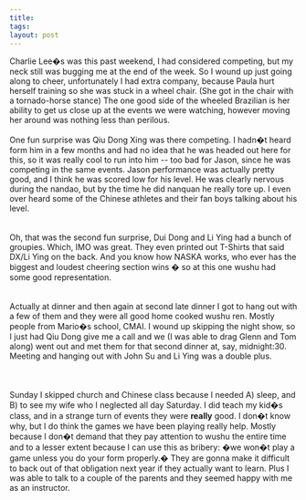 ```yaml
---
title: 
tags: 
layout: post
---
```

Charlie Lee�s was this past weekend, I had considered competing, but my neck still was bugging me at the end of the week.  So I wound up just going along to cheer, unfortunately  I had extra company, because Paula hurt herself training so she was stuck in a wheel chair.  (She got in the chair with a tornado-horse stance) The one good side of the wheeled Brazilian is her ability to get us close up at the events we were watching, however moving her around was nothing less than perilous. <br /><br />One fun surprise was Qiu Dong Xing was there competing.  I hadn�t heard form him in a few months and had no idea that he was headed out here for this, so it was really cool to run into him -- too bad for Jason, since he was competing in the same events.    Jason performance was actually pretty good, and I think he was scored low for his level.  He was clearly nervous during the nandao, but by the time he did nanquan he really tore up.  I even over heard some of the Chinese athletes and their fan boys talking about his level.  <br /><br />Oh, that was the second fun surprise, Dui Dong and Li Ying had a bunch of groupies.  Which, IMO was great.  They even printed out T-Shirts that said DX/Li Ying on the back.  And you know how NASKA works, who ever has the biggest and loudest cheering section wins � so at this one wushu had some good representation.  <br /><br />Actually at dinner and then again at second late dinner I got to hang out with a few of them and they were all good home cooked wushu ren.  Mostly people from Mario�s school, CMAI. I wound up skipping the night show, so I just had Qiu Dong give me a call and we (I was able to drag Glenn and Tom along) went out and met them for that second dinner at, say, midnight:30.  Meeting and hanging out with John Su and Li Ying was a double plus. <br /><br /><!--This tournament was good to go to and watch, I didn�t have to deal with any disappointment (competing w/ QDX and Jason), and I was able to get that proper inspirational kick in the ass that my training needed. --><br /><br />Sunday I skipped church and Chinese class because I needed A) sleep, and B) to see my wife who I neglected all day Saturday.  I did teach my kid�s class, and in a strange turn of events they were <b>really</b> good.  I don�t know why, but I do think the games we have been playing really help.  Mostly because I don�t demand that they pay attention to wushu the entire time and to a lesser extent because I can use this as bribery: �we won�t play a game unless you do your form properly.� They are gonna make it difficult to back out of that obligation next year if they actually want to learn.  Plus I was able to talk to a couple of the parents and they seemed happy with me as an instructor.  <br />

